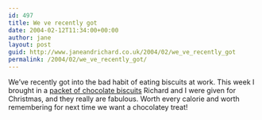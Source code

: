 ```yaml
---
id: 497
title: We ve recently got
date: 2004-02-12T11:34:00+00:00
author: jane
layout: post
guid: http://www.janeandrichard.co.uk/2004/02/we_ve_recently_got
permalink: /2004/02/we_ve_recently_got/
---
```

We&#8217;ve recently got into the bad habit of eating biscuits at work. This week I brought in a [packet of chocolate biscuits](http://www.ciao.co.uk/Cadbury_Milk_Chocolate_Biscuit_Selection__Review_5320926) Richard and I were given for Christmas, and they really are fabulous. Worth every calorie and worth remembering for next time we want a chocolatey treat!